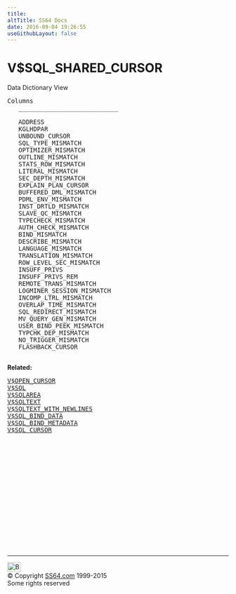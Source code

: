```yaml
---
title:
altTitle: SS64 Docs
date: 2016-09-04 19:26:55
useGithubLayout: false
---
```

<!-- #BeginLibraryItem "/Library/head_orav.lbi" --><!-- #EndLibraryItem --><h1>V$SQL_SHARED_CURSOR </h1>  
 <p> Data Dictionary View </p> 
 
<pre>Columns
   ___________________________
 
   ADDRESS
   KGLHDPAR
   UNBOUND_CURSOR
   SQL_TYPE_MISMATCH
   OPTIMIZER_MISMATCH
   OUTLINE_MISMATCH
   STATS_ROW_MISMATCH
   LITERAL_MISMATCH
   SEC_DEPTH_MISMATCH
   EXPLAIN_PLAN_CURSOR
   BUFFERED_DML_MISMATCH
   PDML_ENV_MISMATCH
   INST_DRTLD_MISMATCH
   SLAVE_QC_MISMATCH
   TYPECHECK_MISMATCH
   AUTH_CHECK_MISMATCH
   BIND_MISMATCH
   DESCRIBE_MISMATCH
   LANGUAGE_MISMATCH
   TRANSLATION_MISMATCH
   ROW_LEVEL_SEC_MISMATCH
   INSUFF_PRIVS
   INSUFF_PRIVS_REM
   REMOTE_TRANS_MISMATCH
   LOGMINER_SESSION_MISMATCH
   INCOMP_LTRL_MISMATCH
   OVERLAP_TIME_MISMATCH
   SQL_REDIRECT_MISMATCH
   MV_QUERY_GEN_MISMATCH
   USER_BIND_PEEK_MISMATCH
   TYPCHK_DEP_MISMATCH
   NO_TRIGGER_MISMATCH
   FLASHBACK_CURSOR

</pre>
<p><b>Related:</b></p><pre><a href="V$OPEN_CURSOR.html">V$OPEN_CURSOR</a> 
<a href="V$SQL.html">V$SQL</a> 
<a href="V$SQLAREA.html">V$SQLAREA</a> 
<a href="V$SQLTEXT.html">V$SQLTEXT</a> 
<a href="V$SQLTEXT_WITH_NEWLINES.html">V$SQLTEXT_WITH_NEWLINES</a> 
<a href="V$SQL_BIND_DATA.html">V$SQL_BIND_DATA</a> 
<a href="V$SQL_BIND_METADATA.html">V$SQL_BIND_METADATA</a> 
<a href="V$SQL_CURSOR.html">V$SQL_CURSOR</a></pre><!-- #BeginLibraryItem "/Library/foot_orad.lbi" --><p>
<!-- oracle-footer -->
<ins class="adsbygoogle" style="display:inline-block;width:300px;height:250px" data-ad-client="ca-pub-6140977852749469" data-ad-slot="4275490898"></ins>
<script>
(adsbygoogle = window.adsbygoogle || []).push({});
</script></p>
<hr>
<div id="bl" class="footer"><a href="V$SQL_SHARED_CURSOR.html#"><img src="../images/top.png" width="30" height="22" alt="Back to the Top"></a></div>
<div id="br" class="footer, tagline">© Copyright <a href="../index.html">SS64.com</a> 1999-2015<br>
Some rights reserved</div>
<!-- #EndLibraryItem -->

